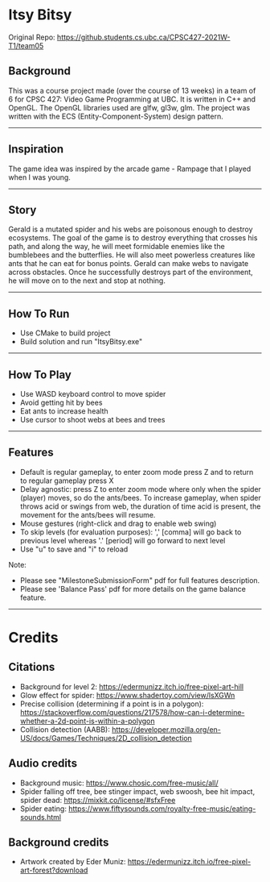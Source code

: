 # Itsy Bitsy

Original Repo: https://github.students.cs.ubc.ca/CPSC427-2021W-T1/team05
## Background ##
This was a course project made (over the course of 13 weeks) in a team of 6 for CPSC 427: Video Game Programming at UBC. It is written in C++ and OpenGL. The OpenGL libraries used are glfw, gl3w, glm. 
The project was written with the ECS (Entity-Component-System) design pattern. 

---
## Inspiration ##
The game idea was inspired by the arcade game - Rampage that I played when I was young. 

---

## Story ##
Gerald is a mutated spider and his webs are poisonous enough to destroy ecosystems. 
The goal of the game is to destroy everything that crosses his path, and along the way, he will meet formidable enemies like the bumblebees and the butterflies. 
He will also meet powerless creatures like ants that he can eat for bonus points. 
Gerald can make webs to navigate across obstacles. 
Once he successfully destroys part of the environment, he will move on to the next and stop at nothing. 

---
## How To Run ##
- Use CMake to build project
- Build solution and run "ItsyBitsy.exe"

--- 
 
## How To Play ##
- Use WASD keyboard control to move spider
- Avoid getting hit by bees
- Eat ants to increase health
- Use cursor to shoot webs at bees and trees

---
## Features ##
- Default is regular gameplay, to enter zoom mode press Z and to return to regular gameplay press X
- Delay agnostic: press Z to enter zoom mode where only when the spider (player) moves, so do the ants/bees. To increase gameplay, when spider throws acid or swings from web, the duration of time acid is present, the movement for the ants/bees will resume.
- Mouse gestures (right-click and drag to enable web swing)
- To skip levels (for evaluation purposes): ',' [comma] will go back to previous level whereas '.' [period] will go forward to next level
- Use "u" to save and "i" to reload

Note:
- Please see "MilestoneSubmissionForm" pdf for full features description.
- Please see 'Balance Pass' pdf for more details on the game balance feature.

---

# Credits #
## Citations ##
- Background for level 2: https://edermunizz.itch.io/free-pixel-art-hill
- Glow effect for spider: https://www.shadertoy.com/view/lsXGWn
- Precise collision (determining if a point is in a polygon): https://stackoverflow.com/questions/217578/how-can-i-determine-whether-a-2d-point-is-within-a-polygon
- Collision detection (AABB): https://developer.mozilla.org/en-US/docs/Games/Techniques/2D_collision_detection

## Audio credits ##
- Background music: https://www.chosic.com/free-music/all/ 
- Spider falling off tree, bee stinger impact, web swoosh, bee hit impact, spider dead: https://mixkit.co/license/#sfxFree
- Spider eating: https://www.fiftysounds.com/royalty-free-music/eating-sounds.html

## Background credits ##
- Artwork created by Eder Muniz: https://edermunizz.itch.io/free-pixel-art-forest?download
 








